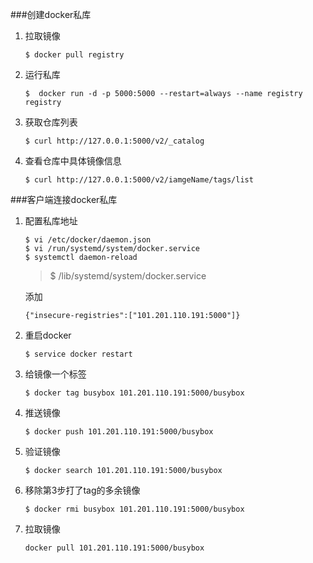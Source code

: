 ###创建docker私库
1. 拉取镜像
    ```
    $ docker pull registry 
    ```
2. 运行私库
    ```
    $  docker run -d -p 5000:5000 --restart=always --name registry registry
    ```
3. 获取仓库列表
    ```
    $ curl http://127.0.0.1:5000/v2/_catalog
    ```
 4. 查看仓库中具体镜像信息
    ```
    $ curl http://127.0.0.1:5000/v2/iamgeName/tags/list
    ```
###客户端连接docker私库
1. 配置私库地址
    ```
    $ vi /etc/docker/daemon.json 
    $ vi /run/systemd/system/docker.service
    $ systemctl daemon-reload
    ```
    > $ /lib/systemd/system/docker.service
    
    添加
    ```
    {"insecure-registries":["101.201.110.191:5000"]}
    ```
2. 重启docker
    ```
    $ service docker restart
    ```
3. 给镜像一个标签
    ```
    $ docker tag busybox 101.201.110.191:5000/busybox
    ```
4. 推送镜像
    ```
    $ docker push 101.201.110.191:5000/busybox
    ```
5. 验证镜像
    ```
    $ docker search 101.201.110.191:5000/busybox
    ```
6. 移除第3步打了tag的多余镜像
    ```
    $ docker rmi busybox 101.201.110.191:5000/busybox
    ```
7. 拉取镜像
    ```
    docker pull 101.201.110.191:5000/busybox
    ```

    